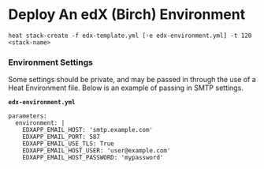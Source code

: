 # Deploy An edX (Birch) Environment

`heat stack-create -f edx-template.yml [-e edx-environment.yml] -t 120 <stack-name>`

### Environment Settings

Some settings should be private, and may be passed in through the use of a Heat Environment file. Below is an example of passing in SMTP settings.

**`edx-environment.yml`**

```
parameters:
  environment: |
    EDXAPP_EMAIL_HOST: 'smtp.example.com'
    EDXAPP_EMAIL_PORT: 587
    EDXAPP_EMAIL_USE_TLS: True
    EDXAPP_EMAIL_HOST_USER: 'user@example.com'
    EDXAPP_EMAIL_HOST_PASSWORD: 'mypassword'
```

